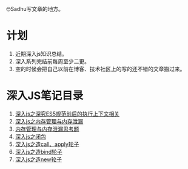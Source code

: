 🤓Sadhu写文章的地方。

# 计划
1. 近期深入js知识总结。
2. 深入系列完结前每周至少二更。
3. 空的时候会把自己以前在博客、技术社区上的写的还不错的文章搬过来。

# 深入JS笔记目录
1. [深入js之深究ES5规范前后的执行上下文相关](https://github.com/YxrSadhu/Article/issues/5)
2. [深入js之内存管理与内存泄漏](https://github.com/YxrSadhu/Article/issues/6)
3. [内存管理与内存泄漏思考题](https://github.com/YxrSadhu/Article/issues/7)
4. [深入js之闭包](https://github.com/YxrSadhu/Article/issues/8)
5. [深入js之造call、apply轮子](https://github.com/YxrSadhu/Article/issues/1)
6. [深入js之造bind轮子](https://github.com/YxrSadhu/Article/issues/2)
7. [深入js之造new轮子](https://github.com/YxrSadhu/Article/issues/4)

